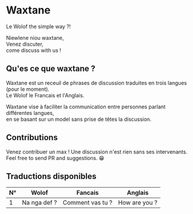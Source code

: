 # Waxtane
Le Wolof the simple way ?!

Niewlene niou waxtane,   
Venez discuter,   
come discuss with us ! 

## Qu'es ce que waxtane ?
Waxtane est un receuil de phrases de discussion traduites en trois langues (pour le moment).  
Le Wolof le Francais et l'Anglais.

Waxtane vise à faciliter la communication entre personnes parlant différentes langues,   
en se basant sur un model sans prise de têtes la discussion.  

## Contributions
Venez contribuer un max !
Une discussion n'est rien sans ses intervenants.  
Feel free to send PR and suggestions. 😁

## Traductions disponibles
 N°  | Wolof                    | Fancais                   | Anglais                  |
---- | ------------------------ | ------------------------- | --------------------------
  1  | Na nga def ?             | Comment vas tu ?          | How are you ? 
